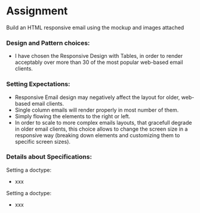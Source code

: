 # Assignment
Build an HTML responsive email using the mockup and images attached

### Design and Pattern choices:
- I have chosen the Responsive Design with Tables, in order to render acceptably over more than 30 of the most popular web-based email clients.

### Setting Expectations:
- Responsive Email design may negatively affect the layout for older, web-based email clients.
- Single column emails will render properly in most number of them.
- Simply flowing the elements to the right or left.
- In order to scale to more complex emails layouts, that gracefull degrade in older email clients, this choice allows to change the screen size in a responsive way (breaking down elements and customizing them to specific screen sizes).

### Details about Specifications:
Setting a doctype:
- xxx

Setting a doctype:
- xxx
